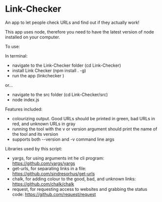 # Link-Checker
An app to let people check URLs and find out if they actually work!

This app uses node, therefore you need to have the latest version of node installed on your computer.

To use:

In terminal:

- navigate to the Link-Checker folder (cd Link-Checker)
- install Link Checker (npm install . -g)
- run the app (linkchecker <path-to-file>)

or...
- navigate to the src folder (cd Link-Checker/src)
- node index.js <path-to-file>

Features included:
- colourizing output. Good URLs should be printed in green, bad URLs in red, and unknown URLs in gray 
- running the tool with the v or version argument should print the name of the tool and its version
- supports both --version and -v command line args

Libraries used by this script:
- yargs, for using arguments int he cli program: https://github.com/yargs/yargs
- get-urls, for separating links in a file: https://github.com/sindresorhus/get-urls
- chalk, for adding colour to the good, bad, and unknown links: https://github.com/chalk/chalk
- request, for requesting access to websites and grabbing the status code: https://github.com/request/request
